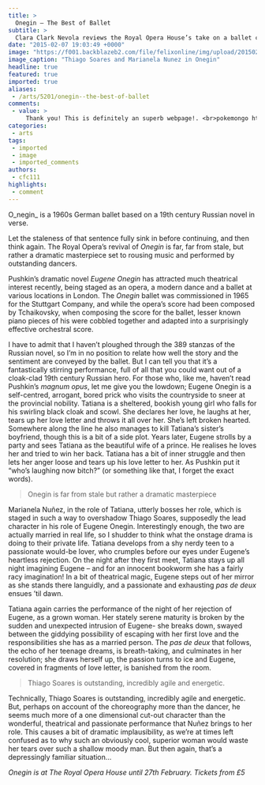 ```yaml
---
title: >
  Onegin — The Best of Ballet
subtitle: >
  Clara Clark Nevola reviews the Royal Opera House’s take on a ballet classic
date: "2015-02-07 19:03:49 +0000"
image: "https://f001.backblazeb2.com/file/felixonline/img/upload/201502071903-ps3110-fc-onegin-thiago-soares-marianela-nunez-knees_1000.jpg"
image_caption: "Thiago Soares and Marianela Nunez in Onegin"
headline: true
featured: true
imported: true
aliases:
 - /arts/5201/onegin--the-best-of-ballet
comments:
 - value: >
     Thank you! This is definitely an superb webpage!. <br>pokemongo http://www.hotridesmag.com/profiles/blogs/madden-mobile-coins-sports-illustrated-giving-madden-17-10-to-new
categories:
 - arts
tags:
 - imported
 - image
 - imported_comments
authors:
 - cfc111
highlights:
 - comment
---
```


O_negin_ is a 1960s German ballet based on a 19th century Russian novel in verse.

Let the staleness of that sentence fully sink in before continuing, and then think again. The Royal Opera’s revival of _Onegin_ is far, far from stale, but rather a dramatic masterpiece set to rousing music and performed by outstanding dancers.

Pushkin’s dramatic novel _Eugene Onegin_ has attracted much theatrical interest recently, being staged as an opera, a modern dance and a ballet at various locations in London. The _Onegin_ ballet was commissioned in 1965 for the Stuttgart Company, and while the opera’s score had been composed by Tchaikovsky, when composing the score for the ballet, lesser known piano pieces of his were cobbled together and adapted into a surprisingly effective orchestral score.

I have to admit that I haven’t ploughed through the 389 stanzas of the Russian novel, so I’m in no position to relate how well the story and the sentiment are conveyed by the ballet. But I can tell you that it’s a fantastically stirring performance, full of all that you could want out of a cloak-clad 19th century Russian hero. For those who, like me, haven’t read Pushkin’s _magnum opus_, let me give you the lowdown; Eugene Onegin is a self-centred, arrogant, bored prick who visits the countryside to sneer at the provincial nobility. Tatiana is a sheltered, bookish young girl who falls for his swirling black cloak and scowl. She declares her love, he laughs at her, tears up her love letter and throws it all over her. She’s left broken hearted. Somewhere along the line he also manages to kill Tatiana’s sister’s boyfriend, though this is a bit of a side plot. Years later, Eugene strolls by a party and sees Tatiana as the beautiful wife of a prince. He realises he loves her and tried to win her back. Tatiana has a bit of inner struggle and then lets her anger loose and tears up his love letter to her. As Pushkin put it “who’s laughing now bitch?” (or something like that, I forget the exact words).

> Onegin is far from stale but rather a dramatic masterpiece

Marianela Nuñez, in the role of Tatiana, utterly bosses her role, which is staged in such a way to overshadow Thiago Soares, supposedly the lead character in his role of Eugene Onegin. Interestingly enough, the two are actually married in real life, so I shudder to think what the onstage drama is doing to their private life. Tatiana develops from a shy nerdy teen to a passionate would-be lover, who crumples before our eyes under Eugene’s heartless rejection. On the night after they first meet, Tatiana stays up all night imagining Eugene – and for an innocent bookworm she has a fairly racy imagination! In a bit of theatrical magic, Eugene steps out of her mirror as she stands there languidly, and a passionate and exhausting _pas de deux_ ensues ’til dawn.

Tatiana again carries the performance of the night of her rejection of Eugene, as a grown woman. Her stately serene maturity is broken by the sudden and unexpected intrusion of Eugene- she breaks down, swayed between the giddying possibility of escaping with her first love and the responsibilities she has as a married person. The _pas de deux_ that follows, the echo of her teenage dreams, is breath-taking, and culminates in her resolution; she draws herself up, the passion turns to ice and Eugene, covered in fragments of love letter, is banished from the room.

> Thiago Soares is outstanding, incredibly agile and energetic.

Technically, Thiago Soares is outstanding, incredibly agile and energetic. But, perhaps on account of the choreography more than the dancer, he seems much more of a one dimensional cut-out character than the wonderful, theatrical and passionate performance that Nuñez brings to her role. This causes a bit of dramatic implausibility, as we’re at times left confused as to why such an obviously cool, superior woman would waste her tears over such a shallow moody man. But then again, that’s a depressingly familiar situation…

_Onegin is at The Royal Opera House until 27th February. Tickets from £5_
